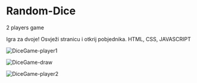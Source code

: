 # Random-Dice
2 players game

Igra za dvoje! Osvježi stranicu i otkrij pobjednika. 
HTML, CSS, JAVASCRIPT

![DiceGame-player1](https://user-images.githubusercontent.com/85894362/131668137-d18c76f0-3dc8-4241-9133-eb97be4ebd87.png)

![DiceGame-draw](https://user-images.githubusercontent.com/85894362/131668201-6c6617e8-e097-4603-9a1a-437ad19a8ae5.png)

![DiceGame-player2](https://user-images.githubusercontent.com/85894362/131668163-aeb320e3-7b42-4621-a626-5ed192808941.png)
